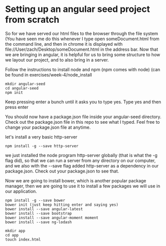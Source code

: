 # Setting up an angular seed project from scratch

So for we have served our html files to the browser through the file system (You
have seen me do this whenever I type open someDocument.html from the command
line, and then in chrome it is displayed with
file://User/zach/Desktop/someDocument.html in the address bar. Now that we are
bringing in angular, it is helpful for us to bring some structure to how we layout
our project, and to also bring in a server.

Follow the instructions to install node and npm (npm comes with node) (can be
found in exercises/week-4/node_install

```
mkdir angular-seed
cd angular-seed
npm init
```

Keep pressing enter a bunch until it asks you to type yes. Type yes and then
press enter

You should now have a package.json file inside your angular-seed directory.
Check out the package.json file in this repo to see what I typed. Feel free to
change your package.json file at anytime.

let's install a very basic http-server

```
npm install -g --save http-server
```

we just installed the node program http-server globally (that is what the -g
flag did), so that we can run a server from any directory on our computer, and
we also with the --save flag added http-server as a dependency in our
package.json. Check out your package.json to see that.

Now we are going to install bower, which is another popular package manager,
then we are going to use it to install a few packages we will use in our
application.

```
npm install -g --save bower
bower init (just keep hitting enter and saying yes)
bower install --save angular-latest
bower install --save bootstrap
bower install --save angular-moment moment
bower install --save ng-lodash
```

```
mkdir app
cd app
touch index.html
```

